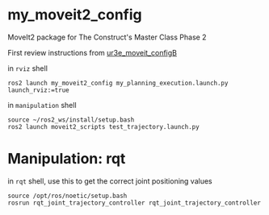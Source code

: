 # my_moveit2_config
MoveIt2 package for The Construct's Master Class Phase 2

First review instructions from [ur3e_moveit_configB](https://github.com/ChrisPaliqaw/ur3e_moveit_configB)

in `rviz` shell
```
ros2 launch my_moveit2_config my_planning_execution.launch.py launch_rviz:=true
```
in `manipulation` shell
```
source ~/ros2_ws/install/setup.bash
ros2 launch moveit2_scripts test_trajectory.launch.py
```

# Manipulation: rqt
in `rqt` shell, use this to get the correct joint positioning values
```
source /opt/ros/noetic/setup.bash
rosrun rqt_joint_trajectory_controller rqt_joint_trajectory_controller
```
